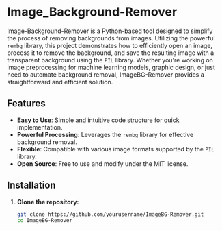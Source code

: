 # Image_Background-Remover

Image-Background-Remover is a Python-based tool designed to simplify the process of removing backgrounds from images. Utilizing the powerful `rembg` library, this project demonstrates how to efficiently open an image, process it to remove the background, and save the resulting image with a transparent background using the `PIL` library. Whether you're working on image preprocessing for machine learning models, graphic design, or just need to automate background removal, ImageBG-Remover provides a straightforward and efficient solution.

## Features
- **Easy to Use**: Simple and intuitive code structure for quick implementation.
- **Powerful Processing**: Leverages the `rembg` library for effective background removal.
- **Flexible**: Compatible with various image formats supported by the `PIL` library.
- **Open Source**: Free to use and modify under the MIT license.

## Installation

1. **Clone the repository:**
   ```bash
   git clone https://github.com/yourusername/ImageBG-Remover.git
   cd ImageBG-Remover
